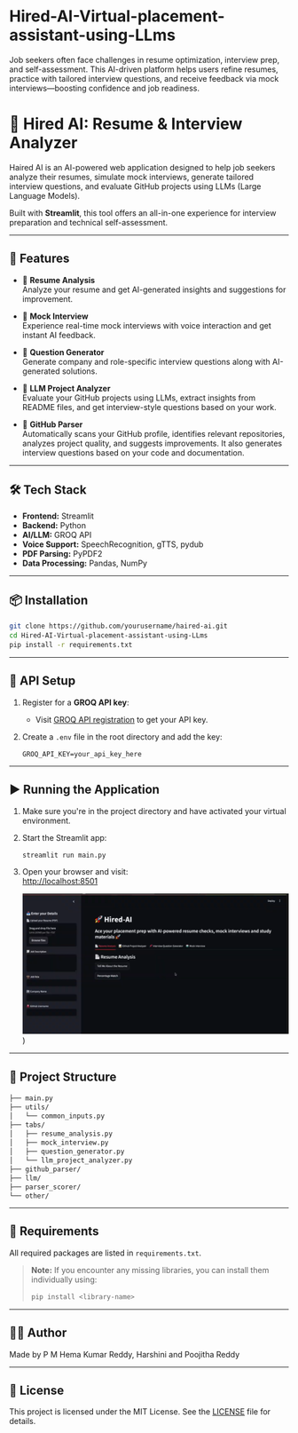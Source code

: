 # Hired-AI-Virtual-placement-assistant-using-LLms
Job seekers often face challenges in resume optimization, interview prep, and self-assessment. This AI-driven platform helps users refine resumes, practice with tailored interview questions, and receive feedback via mock interviews—boosting confidence and job readiness.
# 💼 Hired AI: Resume & Interview Analyzer

Haired AI is an AI-powered web application designed to help job seekers analyze their resumes, simulate mock interviews, generate tailored interview questions, and evaluate GitHub projects using LLMs (Large Language Models).

Built with **Streamlit**, this tool offers an all-in-one experience for interview preparation and technical self-assessment.

---

## 🚀 Features

- 📄 **Resume Analysis**  
  Analyze your resume and get AI-generated insights and suggestions for improvement.

- 🤖 **Mock Interview**  
  Experience real-time mock interviews with voice interaction and get instant AI feedback.

- 📌 **Question Generator**  
  Generate company and role-specific interview questions along with AI-generated solutions.

- 📝 **LLM Project Analyzer**  
  Evaluate your GitHub projects using LLMs, extract insights from README files, and get interview-style questions based on your work.

- 🧠 **GitHub Parser**  
  Automatically scans your GitHub profile, identifies relevant repositories, analyzes project quality, and suggests improvements. It also generates interview questions based on your code and documentation.

---

## 🛠 Tech Stack

- **Frontend:** Streamlit  
- **Backend:** Python  
- **AI/LLM:** GROQ API  
- **Voice Support:** SpeechRecognition, gTTS, pydub  
- **PDF Parsing:** PyPDF2  
- **Data Processing:** Pandas, NumPy

---

## 📦 Installation

```bash
git clone https://github.com/yourusername/haired-ai.git
cd Hired-AI-Virtual-placement-assistant-using-LLms
pip install -r requirements.txt
```

---

## 🔐 API Setup

1. Register for a **GROQ API key**:
    - Visit [GROQ API registration](https://console.groq.com/docs/quickstart) to get your API key.

2. Create a `.env` file in the root directory and add the key:
    ```env
    GROQ_API_KEY=your_api_key_here
    ```

---

## ▶️ Running the Application

1. Make sure you're in the project directory and have activated your virtual environment.

2. Start the Streamlit app:
    ```bash
    streamlit run main.py
    ```

3. Open your browser and visit:  
    [http://localhost:8501](http://localhost:8501)

   ![Haired AI Banner](Screenshot%202025-04-05%20000245.png))



---

## 📁 Project Structure

```
├── main.py
├── utils/
│   └── common_inputs.py
├── tabs/
│   ├── resume_analysis.py
│   ├── mock_interview.py
│   ├── question_generator.py
│   └── llm_project_analyzer.py
├── github_parser/
├── llm/
├── parser_scorer/
└── other/
```

---

## 📄 Requirements

All required packages are listed in `requirements.txt`.

> **Note:** If you encounter any missing libraries, you can install them individually using:
> ```bash
> pip install <library-name>
> ```

---

## 🙋‍♂️ Author

Made by P M Hema Kumar Reddy, Harshini and Poojitha Reddy

---

## 📜 License

This project is licensed under the MIT License. See the [LICENSE](LICENSE) file for details.
